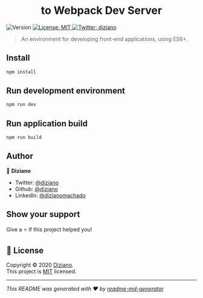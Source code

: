 <h1 align="center">to Webpack Dev Server</h1>
<p>
  <img alt="Version" src="https://img.shields.io/badge/version-1.0.0-blue.svg?cacheSeconds=2592000" />
  <a href="teste" target="_blank">
    <img alt="License: MIT" src="https://img.shields.io/badge/License-MIT-yellow.svg" />
  </a>
  <a href="https://twitter.com/diziano" target="_blank">
    <img alt="Twitter: diziano" src="https://img.shields.io/twitter/follow/diziano.svg?style=social" />
  </a>
</p>

> An environment for developing front-end applications, using ES6+.

## Install

```sh
npm install
```

## Run development environment

```sh
npm run dev
```

## Run application build

```sh
npm run build
```

## Author

👤 **Diziano**

* Twitter: [@diziano](https://twitter.com/diziano)
* Github: [@diziano](https://github.com/diziano)
* LinkedIn: [@dizianomachado](https://linkedin.com/in/dizianomachado)

## Show your support

Give a ⭐️ if this project helped you!

## 📝 License

Copyright © 2020 [Diziano](https://github.com/diziano).<br />
This project is [MIT](LICENSE.md) licensed.

***
_This README was generated with ❤️ by [readme-md-generator](https://github.com/kefranabg/readme-md-generator)_
